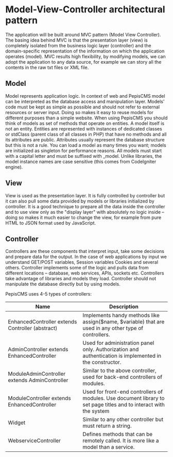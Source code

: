 # Model-View-Controller architectural pattern

The application will be built around MVC pattern (Model View Controller). The basing idea behind MVC is that the presentation layer (view) is completely isolated from the business logic layer (controller) and the domain-specific representation of the information on which the application operates (model). 
MVC results high flexibility, by modifying models, we can adopt the application to any data source, for example we can story all the contents in the raw txt files or XML file. 

## Model 

Model represents application logic. In context of web and PepisCMS model can be interpreted as the database access and manipulation layer. Models' code must be kept as simple as possible and should not refer to external resources or server input. Doing so makes it easy to reuse models for different purposes than a simple website. 
When using PepisCMS you should think of models as set of methods that operate on entities. A model itself is not an entity. Entities are represented with instances of dedicated classes or stdClass (parent class of all classes in PHP) that have no methods and all its attributes are public. Attributes usually represent the database structure but this is not a rule. You can load a model as many times you want; models are initialized as singleton for performance reasons. 
All models must start with a capital letter and must be suffixed with _model. Unlike libraries, the model instance names are case sensitive (this comes from CodeIgniter engine). 

## View 

View is used as the presentation layer. It is fully controlled by controller but it can also pull some data provided by models or libraries initialized by controller. It is a good technique to prepare all the data inside the controller and to use view only as the "display layer" with absolutely no logic inside – doing so makes it much easier to change the view, for example from pure HTML to JSON format used by JavaScript. 

## Controller

Controllers are these components that interpret input, take some decisions and prepare data for the output. In the case of web applications by input we understand GET/POST variables, Session variables Cookies and several others. Controller implements some of the logic and pulls data from different locations – database, web services, APIs, sockets etc. 
Controllers take advantage of libraries and models they load. Controller should not manipulate the database directly but by using models. 

PepisCMS uses 4-5 types of controllers:


| Name                                              | Description                                                                                                         |
|---------------------------------------------------|---------------------------------------------------------------------------------------------------------------------|
| EnhancedController extends Controller (abstract)  | Implements handy methods like assign($name, $variable) that are used in any other type of controllers.              |
| AdminController extends EnhancedController        | Used for administration panel only. Authorization and authentication is implemented in the constructor.             |
| ModuleAdminController extends AdminController     | Similar to the above controller, used for back-end controllers of modules.                                          |
| ModuleController extends EnhancedController       | Used for front-end controllers of modules. Use document library to set page titles and to interact with the system  |
| Widget                                            | Similar to any other controller but must return a string.                                                           |
| WebserviceController                              | Defines methods that can be remotely called. It is more like a model than a service.                                |
